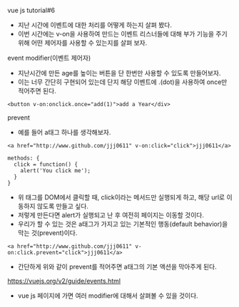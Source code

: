 vue js tutorial#6

- 지난 시간에 이벤트에 대한 처리를 어떻게 하는지 살펴 봤다.
- 이번 시간에는 v-on을 사용하여 만드는 이벤트 리스너들에 대해 부가 기능을 주기 위해 어떤 제어자를 사용할 수 있는지를 살펴 보자.


event modifier(이벤트 제어자)

- 지난시간에 만든 age를 높이는 버튼을 단 한번만 사용할 수 있도록 만들어보자.
- 이는 너무 간단히 구현되어 있는데 단지 해당 이벤트에 .(dot)을 사용하여 once만 적어주면 된다.
```
<button v-on:onclick.once="add(1)">add a Year</div>
```

prevent

- 예를 들어 a태그 하나를 생각해보자.
```
<a href="http://www.github.com/jjj0611" v-on:click="click">jjj0611</a>
```
```
methods: {
  click = function() {
    alert('You click me');
  }
}
```
- 위 태그를 DOM에서 클릭할 때, click이라는 메서드만 실행되게 하고, 해당 url로 이동하지 않도록 만들고 싶다.
- 저렇게 만든다면 alert가 실행되고 난 후 여전히 페이지는 이동할 것이다.
- 우리가 할 수 있는 것은 a태그가 가지고 있는 기본적인 행동(default behavior)을 막는 것(prevent)이다.
```
<a href="http://www.github.com/jjj0611" v-on:click.prevent="click">jjj0611</a>
```
- 간단하게 위와 같이 prevent를 적어주면 a태그의 기본 액션을 막아주게 된다.


https://vuejs.org/v2/guide/events.html
- vue js 페이지에 가면 여러 modifier에 대해서 살펴볼 수 있을 것이다.
